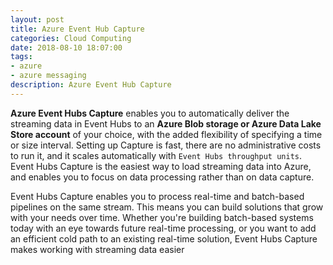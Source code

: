 ```yaml
---
layout: post
title: Azure Event Hub Capture
categories: Cloud Computing
date: 2018-08-10 18:07:00
tags:
- azure
- azure messaging
description: Azure Event Hub Capture 
---
```

**Azure Event Hubs Capture** enables you to automatically deliver the streaming data in Event Hubs to an **Azure Blob storage or Azure Data Lake Store account** of your choice, with the added flexibility of specifying a time or size interval. Setting up Capture is fast, there are no administrative costs to run it, and it scales automatically with `Event Hubs throughput units`. Event Hubs Capture is the easiest way to load streaming data into Azure, and enables you to focus on data processing rather than on data capture.             

Event Hubs Capture enables you to process real-time and batch-based pipelines on the same stream. This means you can build solutions that grow with your needs over time. Whether you're building batch-based systems today with an eye towards future real-time processing, or you want to add an efficient cold path to an existing real-time solution, Event Hubs Capture makes working with streaming data easier             